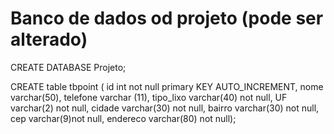 # Banco de dados od projeto (pode ser alterado)

CREATE DATABASE Projeto;


CREATE table tbpoint (
    id int not null primary KEY AUTO_INCREMENT,
    nome varchar(50),
    telefone varchar (11),
    tipo_lixo varchar(40) not null,
    UF varchar(2) not null,
    cidade varchar(30) not null,
    bairro varchar(30) not null,
    cep varchar(9)not null,
    endereco varchar(80) not null);
